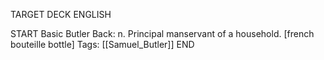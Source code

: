 TARGET DECK
ENGLISH

START
Basic
Butler
Back: n. Principal manservant of a household. [french bouteille bottle]
Tags: [[Samuel_Butler]]
END
